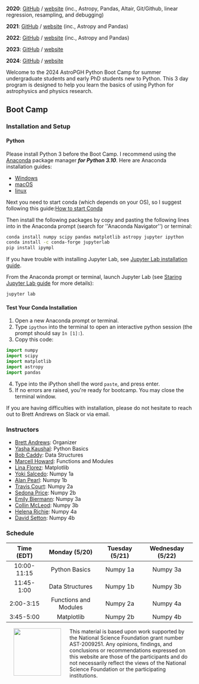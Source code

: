 **2020**: [GitHub](https://github.com/astropgh/astropgh-boot-camp-2020) / [website](https://astropgh.github.io/astropgh-boot-camp-2020/) (inc., Astropy, Pandas, Altair, Git/Github, linear regression, resampling, and debugging)

**2021**: [GitHub](https://github.com/astropgh/python-boot-camp-2021) / [website](https://astropgh.github.io/python-boot-camp-2021/) (inc., Astropy and Pandas)

**2022**: [GitHub](https://github.com/astropgh/python-boot-camp-2022) / [website](https://astropgh.github.io/python-boot-camp-2022/) (inc., Astropy and Pandas)

**2023**: [GitHub](https://github.com/astropgh/python-boot-camp-2023) / [website](https://astropgh.github.io/python-boot-camp-2023/)

**2024**: [GitHub](https://github.com/astropgh/python-boot-camp-2024) / [website](https://astropgh.github.io/python-boot-camp-2024/)

Welcome to the 2024 AstroPGH Python Boot Camp for summer undergraduate students and early PhD students new to Python.  This 3 day program is designed to help you learn the basics of using Python for astrophysics and physics research.


## Boot Camp
### Installation and Setup
#### Python
Please install Python 3 before the Boot Camp. I recommend using the [Anaconda](https://www.anaconda.com/products/individual) package manager **_for Python 3.10_**. Here are Anaconda installation guides:
- [Windows](https://conda.io/projects/conda/en/stable/user-guide/install/windows.html)
- [macOS](https://conda.io/projects/conda/en/stable/user-guide/install/macos.html)
- [linux](https://conda.io/projects/conda/en/stable/user-guide/install/linux.html)


Next you need to start conda (which depends on your OS), so I suggest following this guide:[How to start Conda](https://docs.conda.io/projects/conda/en/latest/user-guide/getting-started.html#starting-conda)


Then install the following packages by copy and pasting the following lines into in the Anaconda prompt (search for ''Anaconda Navigator'') or terminal:
```bash
conda install numpy scipy pandas matplotlib astropy jupyter ipython
conda install -c conda-forge jupyterlab
pip install ipympl
```

If you have trouble with installing Jupyter Lab, see [Jupyter Lab installation guide](https://jupyterlab.readthedocs.io/en/stable/getting_started/installation.html).

From the Anaconda prompt or terminal, launch Jupyter Lab (see [Staring Jupyter Lab guide](https://jupyterlab.readthedocs.io/en/stable/getting_started/starting.html) for more details):
```bash
jupyter lab
```

#### Test Your Conda Installation

1. Open a new Anaconda prompt or terminal.
2. Type `ipython` into the terminal to open an interactive python session (the prompt should say `In [1]:`).
3. Copy this code:
```python
import numpy
import scipy
import matplotlib
import astropy
import pandas
```
4. Type into the iPython shell the word `paste`, and press enter.
5. If no errors are raised, you're ready for bootcamp. You may close the terminal window.

If you are having difficulties with installation, please do not hesitate to reach out to Brett Andrews on Slack or via email.

### Instructors
- [Brett Andrews](https://bretthandrews.github.io/): Organizer
- [Yasha Kaushal](https://yashakaushal.github.io/): Python Basics
- [Bob Caddy](https://robertcaddy.com/): Data Structures
- [Marcell Howard](https://marcellhoward.github.io/): Functions and Modules
- [Lina Florez](https://linaflorez.github.io/): Matplotlib
- [Yoki Salcedo](https://yoquelbinsalcedo.github.io/): Numpy 1a
- [Alan Pearl](https://alanpearl.github.io/): Numpy 1b
- [Travis Court](https://courtt.github.io/): Numpy 2a
- [Sedona Price](https://sedonaprice.github.io/): Numpy 2b
- [Emily Biermann](https://embiermann.github.io/): Numpy 3a
- [Collin McLeod](https://collinmcleod.github.io/): Numpy 3b
- [Helena Richie](https://helenarichie.github.io/): Numpy 4a
- [David Setton](https://davidjsetton.github.io/): Numpy 4b

### Schedule

| Time (EDT) | Monday (5/20) | Tuesday (5/21) | Wednesday (5/22) |
|:-----:|:-----:|:-----:|:-----:|
| 10:00-11:15 | Python Basics | Numpy 1a | Numpy 3a |
| 11:45-1:00 | Data Structures | Numpy 1b | Numpy 3b |
| 2:00-3:15 | Functions and Modules | Numpy 2a | Numpy 4a |
| 3:45-5:00 | Matplotlib | Numpy 2b | Numpy 4b |


<a href="url"><img style="padding: 0px 20px;" src="https://github.com/astropgh/python-boot-camp-2021/blob/main/etc/NSF_4-Color_bitmap_Logo.png?raw=true" align="left" height="128" width="128"></a>

This material is based upon work supported by the National Science Foundation grant number AST-2009251. Any opinions, findings, and conclusions or recommendations expressed on this website are those of the participants and do not necessarily reflect the views of the National Science Foundation or the participating institutions.
